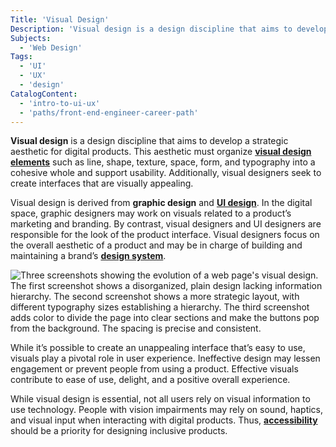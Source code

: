 ```yaml
---
Title: 'Visual Design'
Description: 'Visual design is a design discipline that aims to develop a strategic aesthetic for digital products.'
Subjects:
  - 'Web Design'
Tags:
  - 'UI'
  - 'UX'
  - 'design'
CatalogContent:
  - 'intro-to-ui-ux'
  - 'paths/front-end-engineer-career-path'
---
```


**Visual design** is a design discipline that aims to develop a strategic aesthetic for digital products. This aesthetic must organize **[visual design elements](https://www.codecademy.com/resources/docs/uiux/visual-design-elements)** such as line, shape, texture, space, form, and typography into a cohesive whole and support usability. Additionally, visual designers seek to create interfaces that are visually appealing. 

Visual design is derived from **graphic design** and **[UI design](https://www.codecademy.com/resources/docs/uiux/ui-design)**. In the digital space, graphic designers may work on visuals related to a product’s marketing and branding. By contrast, visual designers and UI designers are responsible for the look of the product interface. Visual designers focus on the overall aesthetic of a product and may be in charge of building and maintaining a brand’s **[design system](https://www.codecademy.com/resources/docs/uiux/design-system)**. 

![Three screenshots showing the evolution of a web page's visual design. The first screenshot shows a disorganized, plain design lacking information hierarchy. The second screenshot shows a more strategic layout, with different typography sizes establishing a hierarchy. The third screenshot adds color to divide the page into clear sections and make the buttons pop from the background. The spacing is precise and consistent.](https://raw.githubusercontent.com/Codecademy/docs/main/media/visual-design.png)

While it’s possible to create an unappealing interface that’s easy to use, visuals play a pivotal role in user experience. Ineffective design may lessen engagement or prevent people from using a product. Effective visuals contribute to ease of use, delight, and a positive overall experience. 

While visual design is essential, not all users rely on visual information to use technology. People with vision impairments may rely on sound, haptics, and visual input when interacting with digital products. Thus, **[accessibility](https://www.codecademy.com/resources/docs/uiux/accessibility)** should be a priority for designing inclusive products. 